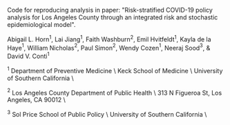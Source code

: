 Code for reproducing analysis in paper: "Risk-stratified COVID-19 policy analysis for Los Angeles County through an integrated risk and stochastic epidemiological model".

Abigail L. Horn$^{1}$, Lai Jiang$^{1}$, Faith Washburn$^{2}$, Emil Hvitfeldt$^{1}$, Kayla de la Haye$^{1}$, William Nicholas$^{2}$, Paul Simon$^{2}$, Wendy Cozen$^{1}$, Neeraj Sood$^{3}$, \& David V. Conti$^{1}$ 

$^{1}$ Department of Preventive Medicine \\
Keck School of Medicine \\
University of Southern California \\

$^{2}$ Los Angeles County Department of Public Health \\ 
313 N Figueroa St, Los Angeles, CA 90012 \\

$^{3}$ Sol Price School of Public Policy \\
University of Southern California \\
